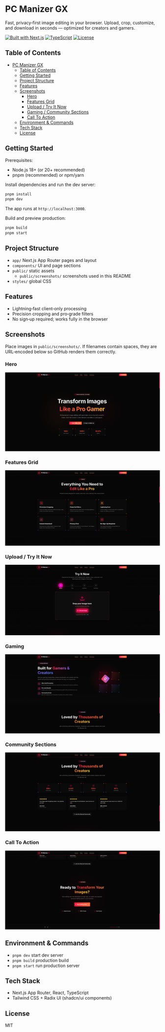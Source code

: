 PC Manizer GX
================

Fast, privacy‑first image editing in your browser. Upload, crop, customize, and download in seconds — optimized for creators and gamers.

[![Built with Next.js](https://img.shields.io/badge/Next.js-14-black?logo=next.js)](https://nextjs.org/) [![TypeScript](https://img.shields.io/badge/TypeScript-5-blue?logo=typescript)](https://www.typescriptlang.org/) [![License](https://img.shields.io/badge/License-MIT-green.svg)](LICENSE)

Table of Contents
-----------------

- [PC Manizer GX](#pc-manizer-gx)
  - [Table of Contents](#table-of-contents)
  - [Getting Started](#getting-started)
  - [Project Structure](#project-structure)
  - [Features](#features)
  - [Screenshots](#screenshots)
    - [Hero](#hero)
    - [Features Grid](#features-grid)
    - [Upload / Try It Now](#upload--try-it-now)
    - [Gaming / Community Sections](#gaming--community-sections)
    - [Call To Action](#call-to-action)
  - [Environment \& Commands](#environment--commands)
  - [Tech Stack](#tech-stack)
  - [License](#license)

Getting Started
---------------

Prerequisites:

- Node.js 18+ (or 20+ recommended)
- pnpm (recommended) or npm/yarn

Install dependencies and run the dev server:

```bash
pnpm install
pnpm dev
```

The app runs at `http://localhost:3000`.

Build and preview production:

```bash
pnpm build
pnpm start
```

Project Structure
-----------------

- `app/` Next.js App Router pages and layout
- `components/` UI and page sections
- `public/` static assets
  - `public/screenshots/` screenshots used in this README
- `styles/` global CSS

Features
--------

- Lightning‑fast client‑only processing
- Precision cropping and pro‑grade filters
- No sign‑up required; works fully in the browser

Screenshots
-----------

Place images in `public/screenshots/`. If filenames contain spaces, they are URL‑encoded below so GitHub renders them correctly.

### Hero

![Hero](public/screenshots/Captura%20de%20pantalla%202025-10-03%20161103.png)

### Features Grid

![Features](public/screenshots/Captura%20de%20pantalla%202025-10-03%20161124.png)

### Upload / Try It Now

![Upload](public/screenshots/Captura%20de%20pantalla%202025-10-03%20161145.png)

### Gaming 

![Gaming](public/screenshots/Captura%20de%20pantalla%202025-10-03%20161246.png)

### Community Sections

![Community](public/screenshots/Captura%20de%20pantalla%202025-10-03%20161308.png)

### Call To Action

![CTA](public/screenshots/Captura%20de%20pantalla%202025-10-03%20161329.png)

Environment & Commands
----------------------

- `pnpm dev` start dev server
- `pnpm build` production build
- `pnpm start` run production server

Tech Stack
----------

- Next.js App Router, React, TypeScript
- Tailwind CSS + Radix UI (shadcn/ui components)

License
-------

MIT

